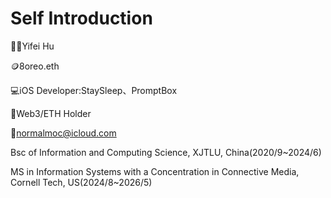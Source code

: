 # Self Introduction
👨🏻Yifei Hu

🪙8oreo.eth

💻iOS Developer:StaySleep、PromptBox

🏫Web3/ETH Holder

📮normalmoc@icloud.com

Bsc of Information and Computing Science, XJTLU, China(2020/9~2024/6)

MS in Information Systems with a Concentration in Connective Media, Cornell Tech, US(2024/8~2026/5)

